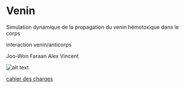 # Venin 
Simulation dynamique de la propagation du venin hémotoxique dans le corps

interaction venin/anticorps

Joo-Won Faraan Alex Vincent

![alt text](https://1.bp.blogspot.com/-a-ultDRZNvI/Uq5lrPlUpwI/AAAAAAAAFQ8/zriG5vzcPcw/s1600/tumblr_mlp8cq2OpC1r0y8j6o1_500.gif)

[cahier des charges](https://docs.google.com/document/d/1Rj8ByG4-xUpoe2-c9_sKJ-SPTIuWbMR9m4GVWTerBKE/edit)
